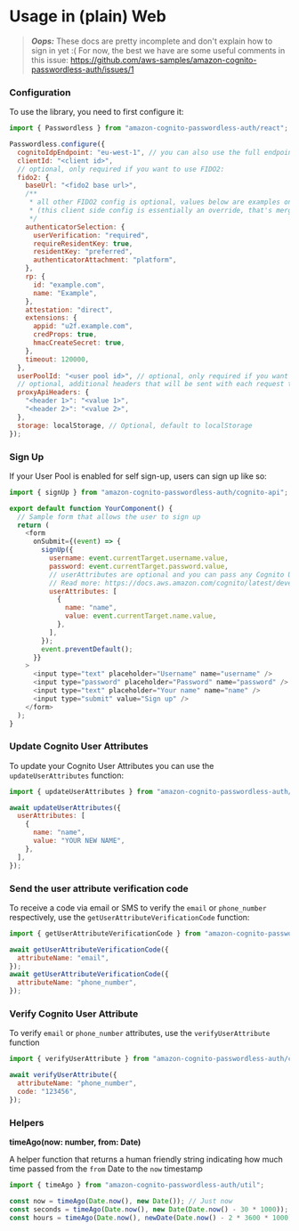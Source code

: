 # Usage in (plain) Web

> **_Oops:_** These docs are pretty incomplete and don't explain how to sign in yet :( For now, the best we have are some useful comments in this issue: https://github.com/aws-samples/amazon-cognito-passwordless-auth/issues/1

### Configuration

To use the library, you need to first configure it:

```javascript
import { Passwordless } from "amazon-cognito-passwordless-auth/react";

Passwordless.configure({
  cognitoIdpEndpoint: "eu-west-1", // you can also use the full endpoint URL, potentially to use a proxy
  clientId: "<client id>",
  // optional, only required if you want to use FIDO2:
  fido2: {
    baseUrl: "<fido2 base url>",
    /**
     * all other FIDO2 config is optional, values below are examples only to illustrate what you might configure.
     * (this client side config is essentially an override, that's merged on top of the config received from the backend)
     */
    authenticatorSelection: {
      userVerification: "required",
      requireResidentKey: true,
      residentKey: "preferred",
      authenticatorAttachment: "platform",
    },
    rp: {
      id: "example.com",
      name: "Example",
    },
    attestation: "direct",
    extensions: {
      appid: "u2f.example.com",
      credProps: true,
      hmacCreateSecret: true,
    },
    timeout: 120000,
  },
  userPoolId: "<user pool id>", // optional, only required if you want to use USER_SRP_AUTH
  // optional, additional headers that will be sent with each request to Cognito:
  proxyApiHeaders: {
    "<header 1>": "<value 1>",
    "<header 2>": "<value 2>",
  },
  storage: localStorage, // Optional, default to localStorage
});
```

### Sign Up

If your User Pool is enabled for self sign-up, users can sign up like so:

```javascript
import { signUp } from "amazon-cognito-passwordless-auth/cognito-api";

export default function YourComponent() {
  // Sample form that allows the user to sign up
  return (
    <form
      onSubmit={(event) => {
        signUp({
          username: event.currentTarget.username.value,
          password: event.currentTarget.password.value,
          // userAttributes are optional and you can pass any Cognito User pool attributes
          // Read more: https://docs.aws.amazon.com/cognito/latest/developerguide/user-pool-settings-attributes.html
          userAttributes: [
            {
              name: "name",
              value: event.currentTarget.name.value,
            },
          ],
        });
        event.preventDefault();
      }}
    >
      <input type="text" placeholder="Username" name="username" />
      <input type="password" placeholder="Password" name="password" />
      <input type="text" placeholder="Your name" name="name" />
      <input type="submit" value="Sign up" />
    </form>
  );
}
```

### Update Cognito User Attributes

To update your Cognito User Attributes you can use the `updateUserAttributes` function:

```javascript
import { updateUserAttributes } from "amazon-cognito-passwordless-auth/cognito-api";

await updateUserAttributes({
  userAttributes: [
    {
      name: "name",
      value: "YOUR NEW NAME",
    },
  ],
});
```

### Send the user attribute verification code

To receive a code via email or SMS to verify the `email` or `phone_number` respectively, use the `getUserAttributeVerificationCode` function:

```javascript
import { getUserAttributeVerificationCode } from "amazon-cognito-passwordless-auth/cognito-api";

await getUserAttributeVerificationCode({
  attributeName: "email",
});
await getUserAttributeVerificationCode({
  attributeName: "phone_number",
});
```

### Verify Cognito User Attribute

To verify `email` or `phone_number` attributes, use the `verifyUserAttribute` function

```javascript
import { verifyUserAttribute } from "amazon-cognito-passwordless-auth/cognito-api";

await verifyUserAttribute({
  attributeName: "phone_number",
  code: "123456",
});
```

### Helpers

**timeAgo(now: number, from: Date)**

A helper function that returns a human friendly string indicating how much time passed from the `from` Date to the `now` timestamp

```javascript
import { timeAgo } from "amazon-cognito-passwordless-auth/util";

const now = timeAgo(Date.now(), new Date()); // Just now
const seconds = timeAgo(Date.now(), new Date(Date.now() - 30 * 1000)); // 30 seconds ago
const hours = timeAgo(Date.now(), newDate(Date.now() - 2 * 3600 * 1000)); // 2 hours ago
```
